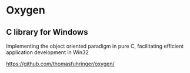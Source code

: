 # Oxygen
## C library for Windows
Implementing the object oriented paradigm in pure C,
facilitating efficient application development in Win32

https://github.com/thomasfuhringer/oxygen/
